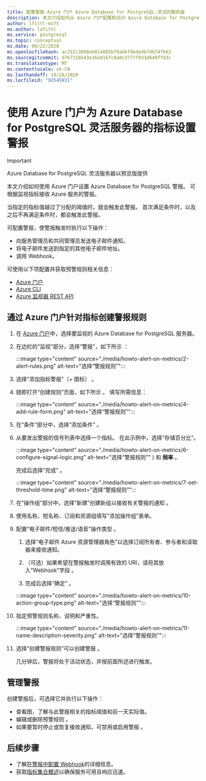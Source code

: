 ```yaml
---
title: 配置警报-Azure 门户 Azure Database for PostgreSQL-灵活的服务器
description: 本文介绍如何从 Azure 门户配置和访问 Azure Database for PostgreSQL 灵活服务器的指标警报。
author: lfittl-msft
ms.author: lufittl
ms.service: postgresql
ms.topic: conceptual
ms.date: 09/22/2020
ms.openlocfilehash: ac252c3898eb014885bf9a6bf6bdedb7db74fb62
ms.sourcegitcommit: d767156543e16e816fc8a0c3777f033d649ffd3c
ms.translationtype: MT
ms.contentlocale: zh-CN
ms.lasthandoff: 10/26/2020
ms.locfileid: "92545831"
---
```

# <a name="use-the-azure-portal-to-set-up-alerts-on-metrics-for-azure-database-for-postgresql---flexible-server"></a>使用 Azure 门户为 Azure Database for PostgreSQL 灵活服务器的指标设置警报

> [!IMPORTANT]
> Azure Database for PostgreSQL 灵活服务器以预览版提供

本文介绍如何使用 Azure 门户设置 Azure Database for PostgreSQL 警报。 可根据监视指标接收 Azure 服务的警报。

当指定的指标值越过了分配的阈值时，就会触发此警报。 首次满足条件时，以及之后不再满足条件时，都会触发此警报。

可配置警报，使警报触发时执行以下操作：

* 向服务管理员和共同管理员发送电子邮件通知。
* 将电子邮件发送到指定的其他电子邮件地址。
* 调用 Webhook。

可使用以下项配置并获取预警规则相关信息：

* [Azure 门户](../../azure-monitor/platform/alerts-metric.md#create-with-azure-portal)
* [Azure CLI](../../azure-monitor/platform/alerts-metric.md#with-azure-cli)
* [Azure 监视器 REST API](/rest/api/monitor/metricalerts)

## <a name="create-an-alert-rule-on-a-metric-from-the-azure-portal"></a>通过 Azure 门户针对指标创建警报规则

1. 在 [Azure 门户](https://portal.azure.com/)中，选择要监视的 Azure Database for PostgreSQL 服务器。

2. 在边栏的“监视”部分，选择“警报”，如下所示   ：

   :::image type="content" source="./media/howto-alert-on-metrics/2-alert-rules.png" alt-text="选择“警报规则”":::

3. 选择“添加指标警报”（+ 图标）  。

4. 随即打开“创建规则”页面，如下所示  。 填写所需信息：

   :::image type="content" source="./media/howto-alert-on-metrics/4-add-rule-form.png" alt-text="选择“警报规则”":::

5. 在“条件”部分中，选择“添加条件”   。

6. 从要发出警报的信号列表中选择一个指标。 在此示例中，选择“存储百分比”。

   :::image type="content" source="./media/howto-alert-on-metrics/6-configure-signal-logic.png" alt-text="选择“警报规则”" ) 和 **频率** 。

   完成后选择“完成”  。

   :::image type="content" source="./media/howto-alert-on-metrics/7-set-threshold-time.png" alt-text="选择“警报规则”":::

8. 在“操作组”部分中，选择“新建”创建新组以接收有关警报的通知   。

9. 使用名称、短名称、订阅和资源组填写“添加操作组”表单。

10. 配置“电子邮件/短信/推送/语音”操作类型  。

    1. 选择“电子邮件 Azure 资源管理器角色”以选择订阅所有者、参与者和读取器来接收通知。

    2. （可选）如果希望在警报触发时调用有效的 URI，请将其放入“Webhook”字段  。

    3. 完成后选择“确定”  。

    :::image type="content" source="./media/howto-alert-on-metrics/10-action-group-type.png" alt-text="选择“警报规则”":::

11. 指定预警规则名称、说明和严重性。

    :::image type="content" source="./media/howto-alert-on-metrics/11-name-description-severity.png" alt-text="选择“警报规则”"::: 

12. 选择“创建警报规则”可以创建警报  。

    几分钟后，警报将处于活动状态，并按前面所述进行触发。

## <a name="manage-your-alerts"></a>管理警报

创建警报后，可选择它并执行以下操作：

* 查看图，了解与此警报相关的指标阈值和前一天实际值。
* 编辑或删除预警规则   。
* 如果要暂时停止或恢复接收通知，可禁用或启用警报   。

## <a name="next-steps"></a>后续步骤

* 了解[在警报中配置 Webhook](../../azure-monitor/platform/alerts-webhooks.md)的详细信息。
* 获取[指标集合概述](../../azure-monitor/platform/data-platform.md)以确保服务可用且响应迅速。